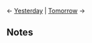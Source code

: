 <- [Yesterday](Daily%20Notes/2022/October/Sunday,%2016-10-2022) | [Tomorrow](Daily%20Notes/2022/October/Tuesday,%2018-10-2022) ->

## Notes
